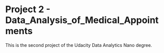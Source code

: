 # Project 2 - Data_Analysis_of_Medical_Appointments
This is the second project of the Udacity Data Analytics Nano degree.


